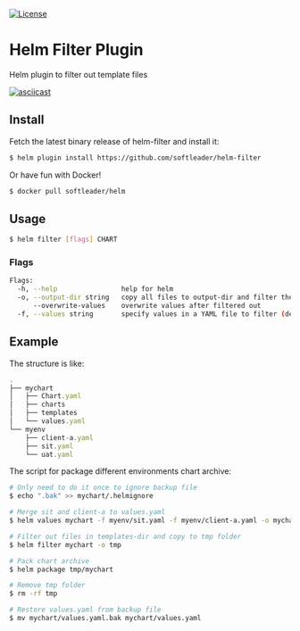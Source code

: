 [![License](https://img.shields.io/badge/License-Apache%202.0-blue.svg)](https://github.com/shihyuho/helm-values/blob/master/LICENSE)

# Helm Filter Plugin

Helm plugin to filter out template files

[![asciicast](https://asciinema.org/a/195346.png)](https://asciinema.org/a/195346)

## Install

Fetch the latest binary release of helm-filter and install it:
 
```sh
$ helm plugin install https://github.com/softleader/helm-filter
```

Or have fun with Docker!

```sh
$ docker pull softleader/helm
```

## Usage
 
```sh
$ helm filter [flags] CHART
```

### Flags

```sh
Flags:
  -h, --help                help for helm
  -o, --output-dir string   copy all files to output-dir and filter there instead filter in chart path
      --overwrite-values    overwrite values after filtered out
  -f, --values string       specify values in a YAML file to filter (default "values.yaml")
```

## Example

The structure is like:

```js
.
├── mychart
│   ├── Chart.yaml
│   ├── charts
│   ├── templates
│   └── values.yaml
└── myenv
    ├── client-a.yaml
    ├── sit.yaml
    └── uat.yaml
```

The script for package different environments chart archive:

```sh
# Only need to do it once to ignore backup file
$ echo ".bak" >> mychart/.helmignore

# Merge sit and client-a to values.yaml
$ helm values mychart -f myenv/sit.yaml -f myenv/client-a.yaml -o mychart

# Filter out files in templates-dir and copy to tmp folder
$ helm filter mychart -o tmp

# Pack chart archive
$ helm package tmp/mychart

# Remove tmp folder 
$ rm -rf tmp 

# Restore values.yaml from backup file
$ mv mychart/values.yaml.bak mychart/values.yaml
```
